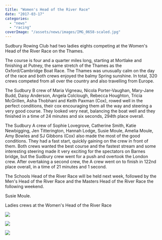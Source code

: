 ```yaml
---
title: "Women's Head of the River Race"
date: "2017-03-17"
categories: 
  - "news"
  - "racing"
coverImage: "/assets/news/images/IMG_0658-scaled.jpg"
---
```


Sudbury Rowing Club had two ladies eights competing at the Women's Head of the River Race on the Thames.

The course is four and a quarter miles long, starting at Mortlake and finishing at Putney, the same stretch of the Thames as the Oxford/Cambridge Boat Race. The Thames was unusually calm on the day of the race and both crews enjoyed the balmy Spring sunshine. In total, 320 crews competed from all over the country and also travelling from Europe.

The Sudbury B crew of Maria Vigneau, Nicola Porter-Vaughan, Mary-Jane Budd, Daisy Anderson, Angela Colclough, Rebecca Houghton, Tricia McGrillen, Asha Thobhani and Keith Paxman (Cox), rowed well in the perfect conditions, their cox encouraging them all the way and steering a very good course. They looked very neat, balancing the boat well and they finished in a time of 24 minutes and six seconds, 294th place overall.

The Sudbury A crew of Sophie Lovegrove, Catherine Smith, Katie Newbigging, Jen Titterington, Hannah Lodge, Susie Moule, Amelia Moule, Amy Bowles and SJ Gibbons (Cox) also made the most of the good conditions. They had a fast start, quickly gaining on the crew in front of them. Both crews wanted the best course and the fastest stream and some interesting steering made it very exciting for the spectators on Barnes bridge, but the Sudbury crew went for a push and overtook the London crew. After overtaking a second crew, the A crew went on to finish in 122nd place overall, in a time of 21 minutes and 1 second.

The Schools Head of the River Race will be held next week, followed by the Men's Head of the River Race and the Masters Head of the River Race the following weekend.

Susie Moule.

Ladies crews at the Women's Head of the River Race

[![](/assets/news/images/IMG_0658-1024x765.jpg)](http://sudburyrowingclub.org.uk/wp-content/uploads/2017/03/IMG_0658.jpg)

[![](/assets/news/images/image1-1024x768.png)](http://sudburyrowingclub.org.uk/wp-content/uploads/2017/03/image1.png)

[![](/assets/news/images/IMG_0669-1024x768.png)](http://sudburyrowingclub.org.uk/wp-content/uploads/2017/03/IMG_0669.png)
